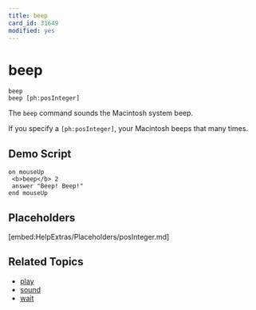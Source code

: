 ```yaml
---
title: beep
card_id: 31649
modified: yes
---
```


# beep

```
beep
beep [ph:posInteger]
```

The `beep` command sounds the Macintosh system beep.

If you specify a `[ph:posInteger]`, your Macintosh beeps that many times.

## Demo Script

```
on mouseUp
 <b>beep</b> 2
 answer "Beep! Beep!"
end mouseUp
```

## Placeholders

[embed:HelpExtras/Placeholders/posInteger.md]

## Related Topics

* [play](/HyperTalkReference/commands/play)
* [sound](/HyperTalkReference/functions/sound)
* [wait](/HyperTalkReference/commands/wait)
